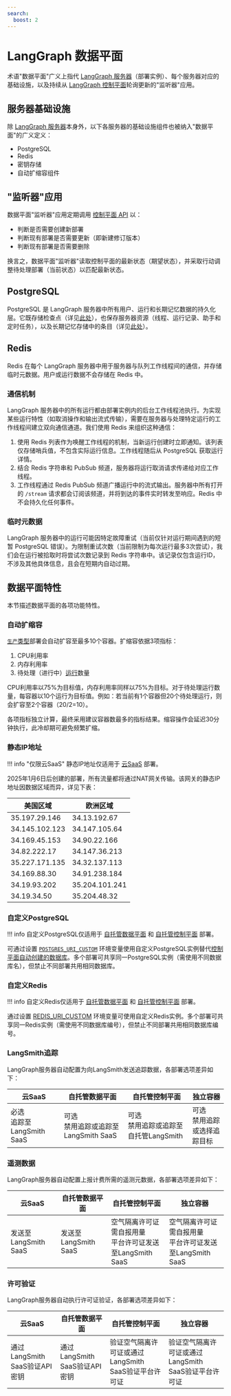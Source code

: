 ```yaml
---
search:
  boost: 2
---
```


# LangGraph 数据平面

术语"数据平面"广义上指代 [LangGraph 服务器](./langgraph_server.md)（部署实例）、每个服务器对应的基础设施，以及持续从 [LangGraph 控制平面](./langgraph_control_plane.md)轮询更新的"监听器"应用。

## 服务器基础设施

除 [LangGraph 服务器](./langgraph_server.md)本身外，以下各服务器的基础设施组件也被纳入"数据平面"的广义定义：
- PostgreSQL
- Redis
- 密钥存储
- 自动扩缩容组件

## "监听器"应用

数据平面"监听器"应用定期调用 [控制平面 API](../concepts/langgraph_control_plane.md#control-plane-api) 以：
- 判断是否需要创建新部署
- 判断现有部署是否需要更新（即新建修订版本）
- 判断现有部署是否需要删除

换言之，数据平面"监听器"读取控制平面的最新状态（期望状态），并采取行动调整待处理部署（当前状态）以匹配最新状态。

## PostgreSQL

PostgreSQL 是 LangGraph 服务器中所有用户、运行和长期记忆数据的持久化层。它既存储检查点（详见[此处](./persistence.md)），也保存服务器资源（线程、运行记录、助手和定时任务），以及长期记忆存储中的条目（详见[此处](./persistence.md#memory-store)）。

## Redis

Redis 在每个 LangGraph 服务器中用于服务器与队列工作线程间的通信，并存储临时元数据。用户或运行数据不会存储在 Redis 中。

### 通信机制

LangGraph 服务器中的所有运行都由部署实例内的后台工作线程池执行。为实现某些运行特性（如取消操作和输出流式传输），需要在服务器与处理特定运行的工作线程间建立双向通信通道。我们使用 Redis 来组织这种通信：

1. 使用 Redis 列表作为唤醒工作线程的机制，当新运行创建时立即通知。该列表仅存储哨兵值，不包含实际运行信息。工作线程随后从 PostgreSQL 获取运行详情。
2. 结合 Redis 字符串和 PubSub 频道，服务器将运行取消请求传递给对应工作线程。
3. 工作线程通过 Redis PubSub 频道广播运行中的流式输出。服务器中所有打开的 `/stream` 请求都会订阅该频道，并将到达的事件实时转发至响应。Redis 中不会持久化任何事件。

### 临时元数据

LangGraph 服务器中的运行可能因特定故障重试（当前仅针对运行期间遇到的短暂 PostgreSQL 错误）。为限制重试次数（当前限制为每次运行最多3次尝试），我们会在运行被拾取时将尝试次数记录到 Redis 字符串中。该记录仅包含运行ID，不涉及其他具体信息，且会在短期内自动过期。

## 数据平面特性

本节描述数据平面的各项功能特性。

### 自动扩缩容

[`生产`类型](../concepts/langgraph_control_plane.md#deployment-types)部署会自动扩容至最多10个容器。扩缩容依据3项指标：
1. CPU利用率
2. 内存利用率
3. 待处理（进行中）[运行](./assistants.md#execution)数量

CPU利用率以75%为目标值，内存利用率同样以75%为目标。对于待处理运行数量，每容器以10个运行为目标值。例如：若当前有1个容器但20个待处理运行，则会扩容至2个容器（20/2=10）。

各项指标独立计算，最终采用建议容器数最多的指标结果。缩容操作会延迟30分钟执行，此冷却期可避免频繁扩缩。

### 静态IP地址

!!! info "仅限云SaaS"
    静态IP地址仅适用于 [云SaaS](../concepts/langgraph_cloud.md) 部署。

2025年1月6日后创建的部署，所有流量都将通过NAT网关传输。该网关的静态IP地址因数据区域而异，详见下表：

| 美国区域       | 欧洲区域       |
|----------------|----------------|
| 35.197.29.146  | 34.13.192.67   |
| 34.145.102.123 | 34.147.105.64  |
| 34.169.45.153  | 34.90.22.166   |
| 34.82.222.17   | 34.147.36.213  |
| 35.227.171.135 | 34.32.137.113  | 
| 34.169.88.30   | 34.91.238.184  |
| 34.19.93.202   | 35.204.101.241 |
| 34.19.34.50    | 35.204.48.32   |

### 自定义PostgreSQL

!!! info 
    自定义PostgreSQL仅适用于 [自托管数据平面](../concepts/langgraph_self_hosted_data_plane.md) 和 [自托管控制平面](../concepts/langgraph_self_hosted_control_plane.md) 部署。

可通过设置 [`POSTGRES_URI_CUSTOM`](../cloud/reference/env_var.md#postgres_uri_custom) 环境变量使用自定义PostgreSQL实例替代[控制平面自动创建的数据库](./langgraph_control_plane.md#database-provisioning)。多个部署可共享同一PostgreSQL实例（需使用不同数据库名），但禁止不同部署共用相同数据库。

### 自定义Redis

!!! info
    自定义Redis仅适用于 [自托管数据平面](../concepts/langgraph_self_hosted_control_plane.md) 和 [自托管控制平面](../concepts/langgraph_self_hosted_control_plane.md) 部署。

通过设置 [REDIS_URI_CUSTOM](../cloud/reference/env_var.md#redis_uri_custom) 环境变量可使用自定义Redis实例。多个部署可共享同一Redis实例（需使用不同数据库编号），但禁止不同部署共用相同数据库编号。

### LangSmith追踪

LangGraph服务器自动配置为向LangSmith发送追踪数据，各部署选项差异如下：

| 云SaaS       | 自托管数据平面       | 自托管控制平面               | 独立容器                 |
|--------------|----------------------|------------------------------|--------------------------|
| 必选<br>追踪至LangSmith SaaS | 可选<br>禁用追踪或追踪至LangSmith SaaS | 可选<br>禁用追踪或追踪至自托管LangSmith | 可选<br>禁用追踪或选择追踪目标 |

### 遥测数据

LangGraph服务器自动配置上报计费所需的遥测元数据，各部署选项差异如下：

| 云SaaS       | 自托管数据平面       | 自托管控制平面               | 独立容器                 |
|--------------|----------------------|------------------------------|--------------------------|
| 发送至LangSmith SaaS | 发送至LangSmith SaaS | 空气隔离许可证需自报用量<br>平台许可证发送至LangSmith SaaS | 空气隔离许可证需自报用量<br>平台许可证发送至LangSmith SaaS |

### 许可验证

LangGraph服务器自动执行许可证验证，各部署选项差异如下：

| 云SaaS       | 自托管数据平面       | 自托管控制平面               | 独立容器                 |
|--------------|----------------------|------------------------------|--------------------------|
| 通过LangSmith SaaS验证API密钥 | 通过LangSmith SaaS验证API密钥 | 验证空气隔离许可证或通过LangSmith SaaS验证平台许可证 | 验证空气隔离许可证或通过LangSmith SaaS验证平台许可证 |